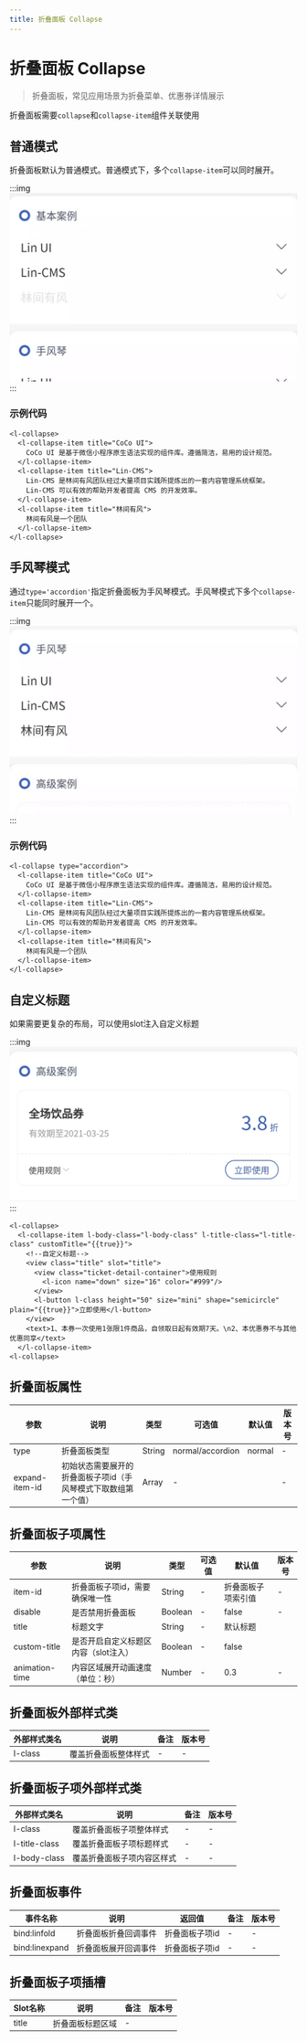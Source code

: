 ```yaml
---
title: 折叠面板 Collapse
---
```


# <H2Icon /> 折叠面板 Collapse

> 折叠面板，常见应用场景为折叠菜单、优惠券详情展示

折叠面板需要`collapse`和`collapse-item`组件关联使用

## 普通模式
折叠面板默认为普通模式。普通模式下，多个`collapse-item`可以同时展开。

:::img
![height=200](/screenshots/collapse/collapse-base-case.gif)
:::

### 示例代码
```wxml
<l-collapse>
  <l-collapse-item title="CoCo UI">
    CoCo UI 是基于微信小程序原生语法实现的组件库。遵循简洁，易用的设计规范。
  </l-collapse-item>
  <l-collapse-item title="Lin-CMS">
    Lin-CMS 是林间有风团队经过大量项目实践所提炼出的一套内容管理系统框架。
    Lin-CMS 可以有效的帮助开发者提高 CMS 的开发效率。
  </l-collapse-item>
  <l-collapse-item title="林间有风">
    林间有风是一个团队
  </l-collapse-item>
</l-collapse>
```
## 手风琴模式
通过`type='accordion'`指定折叠面板为手风琴模式。手风琴模式下多个`collapse-item`只能同时展开一个。

:::img
![height=200](/screenshots/collapse/collapse-accordion-case.gif)
:::

### 示例代码
```wxml
<l-collapse type="accordion">
  <l-collapse-item title="CoCo UI">
    CoCo UI 是基于微信小程序原生语法实现的组件库。遵循简洁，易用的设计规范。
  </l-collapse-item>
  <l-collapse-item title="Lin-CMS">
    Lin-CMS 是林间有风团队经过大量项目实践所提炼出的一套内容管理系统框架。
    Lin-CMS 可以有效的帮助开发者提高 CMS 的开发效率。
  </l-collapse-item>
  <l-collapse-item title="林间有风">
    林间有风是一个团队
  </l-collapse-item>
</l-collapse>
```

## 自定义标题
如果需要更复杂的布局，可以使用slot注入自定义标题

:::img
![center height=200](/screenshots/collapse/collapse-custom-title.jpg)
:::

```wxml
<l-collapse>
  <l-collapse-item l-body-class="l-body-class" l-title-class="l-title-class" customTitle="{{true}}">
    <!--自定义标题-->
    <view class="title" slot="title">
      <view class="ticket-detail-container">使用规则
        <l-icon name="down" size="16" color="#999"/>
      </view>
      <l-button l-class height="50" size="mini" shape="semicircle" plain="{{true}}">立即使用</l-button>
    </view>
    <text>1、本券一次使用1张限1件商品，自领取日起有效期7天。\n2、本优惠券不与其他优惠同享</text>
  </l-collapse-item>
<l-collapse>
```

## 折叠面板属性

| 参数 | 说明               | 类型   | 可选值 | 默认值 | 版本号 |
| ---- | ------------------ | ------ | ------ | ------ | ------ |
| type  | 折叠面板类型 | String | normal/accordion      | normal      | -|
| expand-item-id  | 初始状态需要展开的折叠面板子项id（手风琴模式下取数组第一个值） | Array | -      |       |- |

## 折叠面板子项属性

| 参数 | 说明               | 类型   | 可选值 | 默认值 | 版本号 |
| ---- | ------------------ | ------ | ------ | ------ | ------ |
| item-id  | 折叠面板子项id，需要确保唯一性 | String | -      | 折叠面板子项索引值      | -|
| disable  | 是否禁用折叠面板 | Boolean | -      | false      | -|
| title  | 标题文字 | String | -      |    默认标题   | |
| custom-title  | 是否开启自定义标题区内容（slot注入） | Boolean | -      |    false   | |
| animation-time  | 内容区域展开动画速度（单位：秒） | Number | -      | 0.3      |- |


## 折叠面板外部样式类

| 外部样式类名 | 说明                 | 备注 | 版本号 |
| ------------ | -------------------- | ---- | ---- |
| l-class      | 覆盖折叠面板整体样式 | -    | -|

## 折叠面板子项外部样式类

| 外部样式类名 | 说明                 | 备注 | 版本号 |
| ------------ | -------------------- | ---- | ---- |
| l-class      | 覆盖折叠面板子项整体样式 | -    | -|
| l-title-class      | 覆盖折叠面板子项标题样式 | -    | -|
| l-body-class      | 覆盖折叠面板子项内容区样式 | -    | -|

## 折叠面板事件

| 事件名称         | 说明                 | 返回值                                       | 备注 | 版本号 |
| ---------------- | -------------------- | -------------------------------------------- | ---- | ---- |
| bind:linfold   | 折叠面板折叠回调事件 | 折叠面板子项id | -    | -|
| bind:linexpand | 折叠面板展开回调事件 | 折叠面板子项id | -    | -|


## 折叠面板子项插槽

| Slot名称 | 说明               | 备注                             | 版本号 |
| -------- | ------------------ | -------------------------------- | -------------------------------- |
| title   | 折叠面板标题区域   | -                                | |



<RightMenu />
